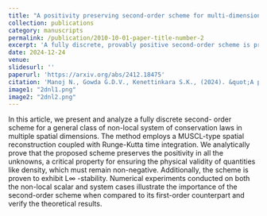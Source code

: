```yaml
---
title: "A positivity preserving second-order scheme for multi-dimensional system of non-local conservation laws"
collection: publications
category: manuscripts
permalink: /publication/2010-10-01-paper-title-number-2
excerpt: 'A fully discrete, provably positive second-order scheme is proposed for a general system of non-local conservation laws in multiple spatial dimensions.'
date: 2024-12-24
venue: 
slidesurl: ''
paperurl: 'https://arxiv.org/abs/2412.18475'
citation: 'Manoj N., Gowda G.D.V., Kenettinkara S.K., (2024). &quot;A positivity preserving second-order scheme for multi-dimensional system of non-local conservation laws.&quot; <i>arxiv preprint </i>.'
image1: "2dnl1.png"
image2: "2dnl2.png"
---
```

In this article, we present and analyze a fully discrete second-
order scheme for a general class of non-local system of conservation laws
in multiple spatial dimensions. The method employs a MUSCL-type spatial
reconstruction coupled with Runge-Kutta time integration. We analytically
prove that the proposed scheme preserves the positivity in all the unknowns,
a critical property for ensuring the physical validity of quantities like density,
which must remain non-negative. Additionally, the scheme is proven to exhibit
L∞ -stability. Numerical experiments conducted on both the non-local scalar
and system cases illustrate the importance of the second-order scheme when
compared to its first-order counterpart and verify the theoretical results.
